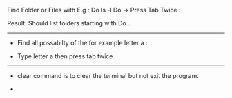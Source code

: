 
Find Folder or Files with E.g : Do 
ls -l Do -> Press Tab Twice : 

Result: Should list folders starting with Do...

---

* Find all possabilty of the for example letter a :
- Type letter a then press tab twice

---

* clear command is to clear the terminal but not exit the program.

* 